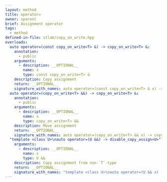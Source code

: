 ```yaml
---
layout: method
title: operator=
owner: sparent
brief: Assignment operator
tags:
  - method
defined-in-file: stlab/copy_on_write.hpp
overloads:
  auto operator=(const copy_on_write<T> &) -> copy_on_write<T> &:
    annotation:
      - public
    arguments:
      - description: __OPTIONAL__
        name: x
        type: const copy_on_write<T> &
    description: Copy assignment
    return: __OPTIONAL__
    signature_with_names: auto operator=(const copy_on_write<T> & x) -> copy_on_write<T> &
  auto operator=(copy_on_write<T> &&) -> copy_on_write<T> &:
    annotation:
      - public
    arguments:
      - description: __OPTIONAL__
        name: x
        type: copy_on_write<T> &&
    description: Move assignment
    return: __OPTIONAL__
    signature_with_names: auto operator=(copy_on_write<T> && x) -> copy_on_write<T> &
  "template <class U>\nauto operator=(U &&) -> disable_copy_assign<U>":
    arguments:
      - description: __OPTIONAL__
        name: x
        type: U &&
    description: Copy assignment from non-`T`-type
    return: __OPTIONAL__
    signature_with_names: "template <class U>\nauto operator=(U && x) -> disable_copy_assign<U>"
---
```

